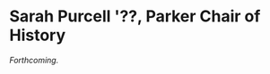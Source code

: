 Sarah Purcell '??, Parker Chair of History
==========================================

*Forthcoming.*
